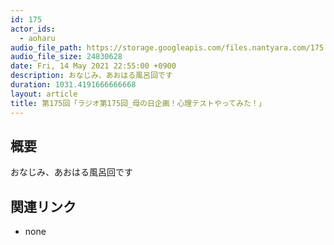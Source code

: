 ```yaml
---
id: 175
actor_ids:
  - aoharu
audio_file_path: https://storage.googleapis.com/files.nantyara.com/175.mp3
audio_file_size: 24830628
date: Fri, 14 May 2021 22:55:00 +0900
description: おなじみ、あおはる風呂回です
duration: 1031.4191666666668
layout: article
title: 第175回「ラジオ第175回_母の日企画！心理テストやってみた！」
---
```

## 概要

おなじみ、あおはる風呂回です

## 関連リンク

* none
